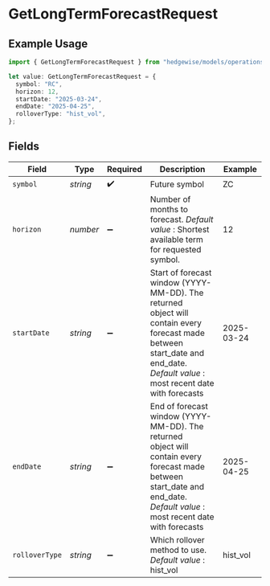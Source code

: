 # GetLongTermForecastRequest

## Example Usage

```typescript
import { GetLongTermForecastRequest } from "hedgewise/models/operations";

let value: GetLongTermForecastRequest = {
  symbol: "RC",
  horizon: 12,
  startDate: "2025-03-24",
  endDate: "2025-04-25",
  rolloverType: "hist_vol",
};
```

## Fields

| Field                                                                                                                                                                                                          | Type                                                                                                                                                                                                           | Required                                                                                                                                                                                                       | Description                                                                                                                                                                                                    | Example                                                                                                                                                                                                        |
| -------------------------------------------------------------------------------------------------------------------------------------------------------------------------------------------------------------- | -------------------------------------------------------------------------------------------------------------------------------------------------------------------------------------------------------------- | -------------------------------------------------------------------------------------------------------------------------------------------------------------------------------------------------------------- | -------------------------------------------------------------------------------------------------------------------------------------------------------------------------------------------------------------- | -------------------------------------------------------------------------------------------------------------------------------------------------------------------------------------------------------------- |
| `symbol`                                                                                                                                                                                                       | *string*                                                                                                                                                                                                       | :heavy_check_mark:                                                                                                                                                                                             | Future symbol                                                                                                                                                                                                  | ZC                                                                                                                                                                                                             |
| `horizon`                                                                                                                                                                                                      | *number*                                                                                                                                                                                                       | :heavy_minus_sign:                                                                                                                                                                                             | Number of months to forecast. _Default value_ : Shortest available term for requested symbol.                                                                                                                  | 12                                                                                                                                                                                                             |
| `startDate`                                                                                                                                                                                                    | *string*                                                                                                                                                                                                       | :heavy_minus_sign:                                                                                                                                                                                             | Start of forecast window (YYYY-MM-DD). The returned<br/>                object will contain every forecast made between start_date and<br/>                end_date. _Default value_ : most recent date with forecasts | 2025-03-24                                                                                                                                                                                                     |
| `endDate`                                                                                                                                                                                                      | *string*                                                                                                                                                                                                       | :heavy_minus_sign:                                                                                                                                                                                             | End of forecast window (YYYY-MM-DD). The returned<br/>                object will contain every forecast made between start_date and<br/>                end_date. _Default value_ : most recent date with forecasts | 2025-04-25                                                                                                                                                                                                     |
| `rolloverType`                                                                                                                                                                                                 | *string*                                                                                                                                                                                                       | :heavy_minus_sign:                                                                                                                                                                                             | Which rollover method to use. _Default value_ : hist_vol                                                                                                                                                       | hist_vol                                                                                                                                                                                                       |